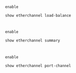 # 

```Cisco IOS
enable

show etherchannel load-balance
```

#

```Cisco IOS
enable

show etherchannel summary
```

#

```Cisco IOS
enable

show etherchannel port-channel
```
